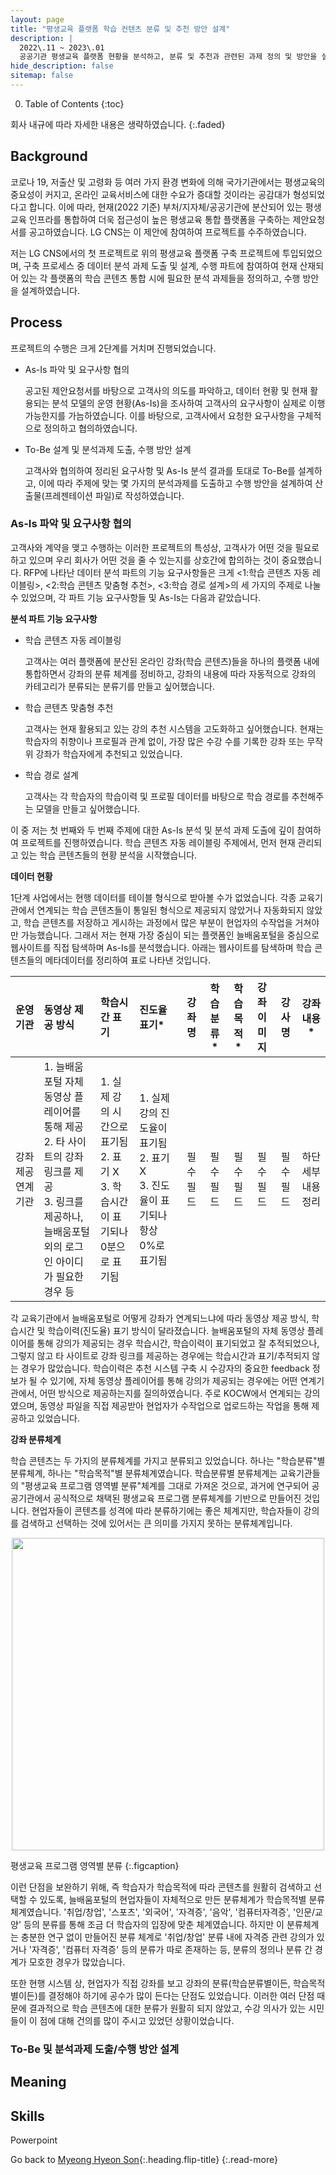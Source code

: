 ```yaml
---
layout: page
title: "평생교육 플랫폼 학습 컨텐츠 분류 및 추천 방안 설계"
description: |
  2022\.11 ~ 2023\.01  
  공공기관 평생교육 플랫폼 현황을 분석하고, 분류 및 추천과 관련된 과제 정의 및 방안을 설계하였습니다.
hide_description: false
sitemap: false
---
```


0. Table of Contents
{:toc}


회사 내규에 따라 자세한 내용은 생략하였습니다.
{:.faded}

## Background

코로나 19, 저출산 및 고령화 등 여러 가지 환경 변화에 의해 국가기관에서는 평생교육의 중요성이 커지고, 온라인 교육서비스에 대한 수요가 증대할 것이라는 공감대가 형성되었다고 합니다. 이에 따라, 현재(2022 기준) 부처/지자체/공공기관에 분산되어 있는 평생교육 인프라를 통합하여 더욱 접근성이 높은 평생교육 통합 플랫폼을 구축하는 제안요청서를 공고하였습니다. LG CNS는 이 제안에 참여하여 프로젝트를 수주하였습니다.

저는 LG CNS에서의 첫 프로젝트로 위의 평생교육 플랫폼 구축 프로젝트에 투입되었으며, 구축 프로세스 중 데이터 분석 과제 도출 및 설계, 수행 파트에 참여하여 현재 산재되어 있는 각 플랫폼의 학습 콘텐츠 통합 시에 필요한 분석 과제들을 정의하고, 수행 방안을 설계하였습니다.


## Process

프로젝트의 수행은 크게 2단계를 거치며 진행되었습니다.

- As-Is 파악 및 요구사항 협의

  공고된 제안요청서를 바탕으로 고객사의 의도를 파악하고, 데이터 현황 및 현재 활용되는 분석 모델의 운영 현황(As-Is)을 조사하여 고객사의 요구사항이 실제로 이행 가능한지를 가늠하였습니다. 이를 바탕으로, 고객사에서 요청한 요구사항을 구체적으로 정의하고 협의하였습니다.

- To-Be 설계 및 분석과제 도출, 수행 방안 설계

  고객사와 협의하여 정리된 요구사항 및 As-Is 분석 결과를 토대로 To-Be를 설계하고, 이에 따라 주제에 맞는 몇 가지의 분석과제를 도출하고 수행 방안을 설계하여 산출물(프레젠테이션 파일)로 작성하였습니다.


### As-Is 파악 및 요구사항 협의

고객사와 계약을 맺고 수행하는 이러한 프로젝트의 특성상, 고객사가 어떤 것을 필요로 하고 있으며 우리 회사가 어떤 것을 줄 수 있는지를 상호간에 합의하는 것이 중요했습니다. RFP에 나타난 데이터 분석 파트의 기능 요구사항들은 크게 <1:학습 콘텐츠 자동 레이블링>, <2:학습 콘텐츠 맞춤형 추천>, <3:학습 경로 설계>의 세 가지의 주제로 나눌 수 있었으며, 각 파트 기능 요구사항들 및 As-Is는 다음과 같았습니다.

__분석 파트 기능 요구사항__

- 학습 콘텐츠 자동 레이블링
  
  고객사는 여러 플랫폼에 분산된 온라인 강좌(학습 콘텐츠)들을 하나의 플랫폼 내에 통합하면서 강좌의 분류 체계를 정비하고, 강좌의 내용에 따라 자동적으로 강좌의 카테고리가 분류되는 분류기를 만들고 싶어했습니다. 

- 학습 콘텐츠 맞춤형 추천
  
  고객사는 현재 활용되고 있는 강의 추천 시스템을 고도화하고 싶어했습니다. 현재는 학습자의 취향이나 프로필과 관계 없이, 가장 많은 수강 수를 기록한 강좌 또는 무작위 강좌가 학습자에게 추천되고 있었습니다.

- 학습 경로 설계
  
  고객사는 각 학습자의 학습이력 및 프로필 데이터를 바탕으로 학습 경로를 추천해주는 모델을 만들고 싶어했습니다.

이 중 저는 첫 번째와 두 번째 주제에 대한 As-Is 분석 및 분석 과제 도출에 깊이 참여하여 프로젝트를 진행하였습니다. 학습 콘텐츠 자동 레이블링 주제에서, 먼저 현재 관리되고 있는 학습 콘텐츠들의 현황 분석을 시작했습니다. 


__데이터 현황__

1단계 사업에서는 현행 데이터를 테이블 형식으로 받아볼 수가 없었습니다. 각종 교육기관에서 연계되는 학습 콘텐츠들이 통일된 형식으로 제공되지 않았거나 자동화되지 않았고, 학습 콘텐츠를 저장하고 게시하는 과정에서 많은 부분이 현업자의 수작업을 거쳐야만 가능했습니다. 그래서 저는 현재 가장 중심이 되는 플랫폼인 늘배움포털을 중심으로 웹사이트를 직접 탐색하며 As-Is를 분석했습니다. 아래는 웹사이트를 탐색하며 학습 콘텐츠들의 메타데이터를 정리하여 표로 나타낸 것입니다.

| 운영 기관 | 동영상 제공 방식 | 학습시간 표기 | 진도율 표기* | 강좌명 | 학습분류* | 학습목적* | 강좌이미지 | 강사명 | 강좌 내용* | 
|:------:|:---------|:---------------|:------|:------:|:------:|:------:|:------:|:------:|:------:|
| 강좌 제공 연계 기관 | 1. 늘배움포털 자체 동영상 플레이어를 통해 제공<br>2. 타 사이트의 강좌 링크를 제공<br>3. 링크를 제공하나, 늘배움포털 외의 로그인 아이디가 필요한 경우 등 | 1. 실제 강의 시간으로 표기됨<br>2. 표기 X<br>3. 학습시간이 표기되나 0분으로 표기됨 | 1. 실제 강의 진도율이 표기됨<br>2. 표기 X<br>3. 진도율이 표기되나 항상 0%로 표기됨 | 필수 필드 | 필수 필드 | 필수 필드 | 필수 필드 | 필수 필드 | 하단 세부 내용 정리 |


각 교육기관에서 늘배움포털로 어떻게 강좌가 연계되느냐에 따라 동영상 제공 방식, 학습시간 및 학습이력(진도율) 표기 방식이 달라졌습니다. 늘배움포털의 자체 동영상 플레이어를 통해 강의가 제공되는 경우 학습시간, 학습이력이 표기되었고 잘 추적되었으나, 그렇지 않고 타 사이트로 강좌 링크를 제공하는 경우에는 학습시간과 표기/추적되지 않는 경우가 많았습니다. 학습이력은 추천 시스템 구축 시 수강자의 중요한 feedback 정보가 될 수 있기에, 자체 동영상 플레이어를 통해 강의가 제공되는 경우에는 어떤 연계기관에서, 어떤 방식으로 제공하는지를 질의하였습니다. 주로 KOCW에서 연계되는 강의였으며, 동영상 파일을 직접 제공받아 현업자가 수작업으로 업로드하는 작업을 통해 제공하고 있었습니다.

__강좌 분류체계__

학습 콘텐츠는 두 가지의 분류체계를 가지고 분류되고 있었습니다. 하나는 "학습분류"별 분류체계, 하나는 "학습목적"별 분류체계였습니다. 학습분류별 분류체계는 교육기관들의 "평생교육 프로그램 영역별 분류"체계를 그대로 가져온 것으로, 과거에 연구되어 공공기관에서 공식적으로 채택된 평생교육 프로그램 분류체계를 기반으로 만들어진 것입니다. 현업자들이 콘텐츠를 성격에 따라 분류하기에는 좋은 체계지만, 학습자들이 강의를 검색하고 선택하는 것에 있어서는 큰 의미를 가지지 못하는 분류체계입니다.

<p align="center">
  <img width="500" src="https://www.use.go.kr/images/dep/6program.jpg">
</p>

평생교육 프로그램 영역별 분류
{:.figcaption}


이런 단점을 보완하기 위해, 즉 학습자가 학습목적에 따라 콘텐츠를 원활히 검색하고 선택할 수 있도록, 늘배움포털의 현업자들이 자체적으로 만든 분류체계가 학습목적별 분류체계였습니다. '취업/창업', '스포츠', '외국어', '자격증', '음악', '컴퓨터자격증', '인문/교양' 등의 분류를 통해 조금 더 학습자의 입장에 맞춘 체계였습니다. 하지만 이 분류체계는 충분한 연구 없이 만들어진 분류 체계로 '취업/창업' 분류 내에 자격증 관련 강의가 있거나 '자격증', '컴퓨터 자격증' 등의 분류가 따로 존재하는 등, 분류의 정의나 분류 간 경계가 모호한 경우가 많았습니다.

또한 현행 시스템 상, 현업자가 직접 강좌를 보고 강좌의 분류(학습분류별이든, 학습목적별이든)를 결정해야 하기에 공수가 많이 든다는 단점도 있었습니다. 이러한 여러 단점 때문에 결과적으로 학습 콘텐츠에 대한 분류가 원활히 되지 않았고, 수강 의사가 있는 시민들이 이 점에 대해 건의를 많이 주시고 있었던 상황이었습니다.




### To-Be 및 분석과제 도출/수행 방안 설계





## Meaning



## Skills

Powerpoint


Go back to [Myeong Hyeon Son](/about/#projects){:.heading.flip-title}
{:.read-more}